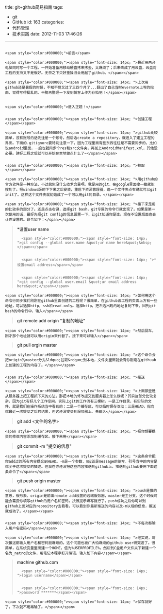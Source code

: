title: git+github简易指南
tags:
  - git
  - GitHub
id: 163
categories:
  - 代码管理
  - 技术实践
date: 2012-11-03 17:46:26
---

## 
	<span style="color:#000000;">前言</span>

	<span style="color:#000000;"><span style="font-size: 14px; ">最近用两台电脑同时写一个工程。一开始准备用移动硬盘拷来拷去，太麻烦了；后来改成了用云盘，云盘对工程的支持又不是很好。无奈之下只好重操旧业用起了github。</span></span>

	<span style="color:#000000;"><span style="font-size: 14px; ">上次用github还是暑假的时候，不知不觉又过了三四个月了...翻出了自己当时evernote上写的指南，觉得写得挺乱的。干脆再整理一下发到博客上作为存档吧！</span></span>

## 
	<span style="color:#000000;">进入正题！</span>

### 
	<span style="color:#000000;"><span style="font-size: 14px; ">创建工程</span></span>

	<span style="color:#000000;"><span style="font-size: 14px; ">github比较简单，没有账号的话先注册一个账号。然后选create a repository，就进入了建立工程的界面。下面的.gitignore要特别注意一下，因为工程里面有些东西往往是不需要同步的，比如说android里面，一般也就同步个res和src文件夹，再加上AndroidManifest.xml，其他没必要。建好工程之后就可以开始在本地做点什么了~</span></span>

### 
	<span style="color:#000000;"><span style="font-size: 14px; ">拉取</span></span>

	<span style="color:#000000;"><span style="font-size: 14px; ">用github的官方软件是一种方法，不过貌似没什么技术含量啊。我是用的git，在google里面搜一搜就能搜到了。把windows版的下下来之后安装，重启下资源管理器，选一个文件夹点右键就可以git init了。这样这个文件夹就初始成了一个可以用git的目录。</span></span>

	<span style="color:#000000;"><span style="font-size: 14px; ">接下来是用的比较多的部分了。还是点击右键，选择git bash，git专属的命令行就出现了。如果是第一次使用的话，最好先把git config的信息设置一下，让git知道你是谁。现在不设置后面也会让你设置的。命令如下：</span></span>

> <span style="color: rgb(0, 0, 0); font-size: 14px; ">*设置user name</span>> 
> 
> 		<span style="color:#000000;"><span style="font-size: 14px; ">git config --global user.name &quot;ur name here&quot;&nbsp;</span></span>> 
> 
> 		<span style="color:#000000;"><span style="font-size: 14px; ">*设置email address</span></span>> 
> 
> 		<span style="color:#000000;"><span style="font-size: 14px; ">git config --global user.email &quot;ur email address here&quot;</span></span>

	<span style="color:#000000;"><span style="font-size: 14px; ">如何用这个命令行同步我们刚刚在github里面创建的工程呢？很简单，在github该工程的页面上方有一些地址，可以选择http，ssh和read-only。选择http，把右边出现的地址复制下来。回到git bash的命令行中，输入</span></span>

> <span style="color:#000000;"><span style="font-size: 14px; ">git remote add origin &quot;复制的地址&quot;</span></span>

	<span style="color:#000000;"><span style="font-size: 14px; ">然后回车，刚才那个地址就可以用origin来代替了。接下来可以输入</span></span>

> <span style="color:#000000;"><span style="font-size: 14px; ">git pull orgin master</span></span>

	<span style="color:#000000;"><span style="font-size: 14px; ">这个命令会把origin的master分支&ldquo;拉取&rdquo;到本地，文件夹里面就会有你刚刚在githuab上创建的工程的内容了。</span></span>

### 
	<span style="color:#000000;"><span style="font-size: 14px; ">推送</span></span>

	<span style="color:#000000;"><span style="font-size: 14px; ">上面那些是从服务器上把工程抓下来的方法，那把本地的修改提交到服务器上怎么做呢？其实这部分比较复杂，因为git有好几个工作空间。实际上git的工作流有三棵树。一是工作目录，有实际的文件，就是我们在操作系统当中看到的；二是一个缓存区，可以临时保存改动；三是HEAD，指向你最近一次提交之后的结果，但这还没提交到服务器上。先输入</span></span>

> <span style="color:#000000;"><span style="font-size: 14px; ">git add &lt;文件的名字&gt;</span></span>

	<span style="color:#000000;"><span style="font-size: 14px; ">把你想要提交的修改内容添加到缓存区。接下来用</span></span>

> <span style="color:#000000;"><span style="font-size: 14px; ">git commit -m &quot;提交的信息&quot;</span></span>

	<span style="color:#000000;"><span style="font-size: 14px; ">这条命令把你add过的所有内容提交到HEAD。-m是一个参数，m应该是message的缩写，引号当中的内容是你关于这次提交的描述。但现在你还没把这些内容推送到github上。推送到github要用下面这条命令了</span></span>

> <span style="color:#000000;"><span style="font-size: 14px; ">git push origin master</span></span>

	<span style="color:#000000;"><span style="font-size: 14px; ">push是推的意思，很形象。origin是前面remote add设置的远端服务器，master是主分支。这个时候可能会需要你填写github的用户名和密码，按照提示填写就行了。push成功之后你可以到github上面对应的repository去看看，可以看到你最新推送的内容以及-m以后的信息，推送就成功了。</span></span>

### 
	<span style="color:#000000;"><span style="font-size: 14px; ">不每次都输入用户名密码</span></span>

	<span style="color:#000000;"><span style="font-size: 14px; ">老实说，每次推送都输入用户名和密码挺麻烦的。这个问题也被广大怕麻烦的github user研究透了。很简单，在系统变量里面建一个HOME，值为%USERPROFILE%。然后到C盘用户文件夹下新建一个名为_netrc的文件，用笔记本程序打开编辑，输入如下内容</span></span>

> <span style="color:#000000;"><span style="font-size: 14px; ">machine github.com</span></span>> 
> 
> 		<span style="color:#000000;"><span style="font-size: 14px; ">login username</span></span>> 
> 
> 		<span style="color:#000000;"><span style="font-size: 14px; ">password *******</span></span>

	<span style="color:#000000;"><span style="font-size: 14px; ">保存就好了。下次就不用再输了。</span></span>
